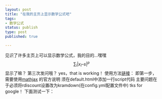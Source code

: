 ```yaml
--- 
layout: post
title: "在我的主页上显示数学公式吧"
tags: 
- 数学公式
status: publish
type: post
published: true

---
```


见识了许多主页上可以显示数学公式，我的目的...嘿嘿
$$
\sum_i|x_i – s|^p
$$
显示了嘛？
第三次发问哦？
yes，that is working！
使用方法[链接](http://cyukang.com/2013/03/03/try-mathjax.html)：
即第一步，需要使用[mathjax](http://www.mathjax.org/) 的官方说明
须在default.html中添加一行script代码
主要问题在于必须将rdiscount设置改为kramdown(在config.yml配置文件中)
tks for google！
下面测试一下：
<script src='https://jinshuju.net/f/DePqfo/embedded.js?height=1146'></script>